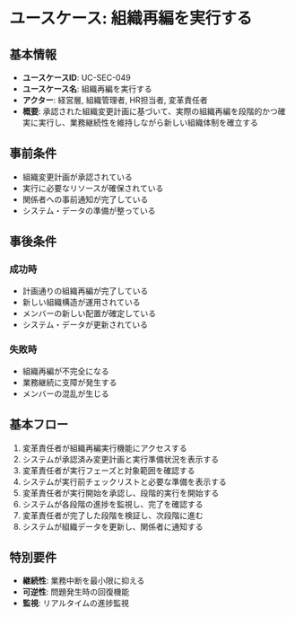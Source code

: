 # ユースケース: 組織再編を実行する

## 基本情報

- **ユースケースID**: UC-SEC-049
- **ユースケース名**: 組織再編を実行する
- **アクター**: 経営層, 組織管理者, HR担当者, 変革責任者
- **概要**: 承認された組織変更計画に基づいて、実際の組織再編を段階的かつ確実に実行し、業務継続性を維持しながら新しい組織体制を確立する

## 事前条件

- 組織変更計画が承認されている
- 実行に必要なリソースが確保されている
- 関係者への事前通知が完了している
- システム・データの準備が整っている

## 事後条件

### 成功時
- 計画通りの組織再編が完了している
- 新しい組織構造が運用されている
- メンバーの新しい配置が確定している
- システム・データが更新されている

### 失敗時
- 組織再編が不完全になる
- 業務継続に支障が発生する
- メンバーの混乱が生じる

## 基本フロー

1. 変革責任者が組織再編実行機能にアクセスする
2. システムが承認済み変更計画と実行準備状況を表示する
3. 変革責任者が実行フェーズと対象範囲を確認する
4. システムが実行前チェックリストと必要な準備を表示する
5. 変革責任者が実行開始を承認し、段階的実行を開始する
6. システムが各段階の進捗を監視し、完了を確認する
7. 変革責任者が完了した段階を検証し、次段階に進む
8. システムが組織データを更新し、関係者に通知する

## 特別要件

- **継続性**: 業務中断を最小限に抑える
- **可逆性**: 問題発生時の回復機能
- **監視**: リアルタイムの進捗監視
